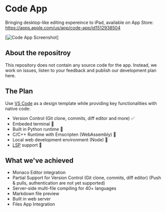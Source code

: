 # Code App
Bringing desktop-like editing expereince to iPad, available on App Store: https://apps.apple.com/us/app/code-app/id1512938504

[![Code App Screenshot](https://thebaselab.com/code/1.png)]

## About the repositroy
This repository does not contain any source code for the app. Instead, we work on issues, listen to your feedback and publish our development plan here.

## The Plan
Use [VS Code](https://github.com/microsoft/vscode) as a design template while providing key functionalities with native code:
- Version Control (Git clone, commits, diff editor and more) ✅
- Embeded terminal 🏃
- Built in Python runtime 🏃
- C/C++ Runtime with Emscripten (WebAssembly) 🏃
- Local web development environment (Node) 🏃
- [LSP](https://microsoft.github.io/language-server-protocol) support 🏃

## What we've achieved
- Monaco Editor integration
- Partial Support for Version Control (Git clone, commits, diff editor) (Push & pulls, authentication are not yet supported)
- Server-side multi-file compiling for 40+ languages
- Markdown file preview
- Built in web server
- Files App Integration
